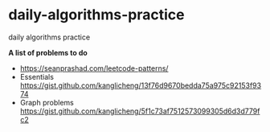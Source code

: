 # daily-algorithms-practice

daily algorithms practice

**A list of problems to do**

- https://seanprashad.com/leetcode-patterns/
- Essentials https://gist.github.com/kanglicheng/13f76d9670bedda75a975c92153f9374
- Graph problems https://gist.github.com/kanglicheng/5f1c73af7512573099305d6d3d779fc2
